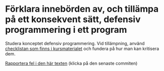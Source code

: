# Förklara innebörden av, och tillämpa på ett konsekvent sätt, defensiv programmering i ett program

Studera konceptet defensiv programmering. Vid tillämpning, använd
[checklistan som finns i kursmaterialet](https://github.com/IOOPM-UU/ioopm15/blob/master/extramaterial/Defensiv%20Programmering%20-%20Checklista.pdf)
och fundera på hur man kan kritisera dem.

[Rapportera fel i den här texten](https://github.com/IOOPM-UU/achievements/commits/master/I22.md) (klicka på den senaste commiten)